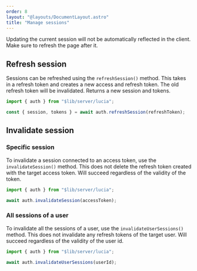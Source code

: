 ```yaml
---
order: 8
layout: "@layouts/DocumentLayout.astro"
title: "Manage sessions"
---
```


Updating the current session will not be automatically reflected in the client. Make sure to refresh the page after it.

## Refresh session

Sessions can be refreshed using the `refreshSession()` method. This takes in a refresh token and creates a new access and refresh token. The old refresh token will be invalidated. Returns a new session and tokens.

```ts
import { auth } from "$lib/server/lucia";

const { session, tokens } = await auth.refreshSession(refreshToken);
```

## Invalidate session

### Specific session

To invalidate a session connected to an access token, use the `invalidateSession()` method. This does not delete the refresh token created with the target access token. Will succeed regardless of the validity of the token.

```ts
import { auth } from "$lib/server/lucia";

await auth.invalidateSession(accessToken);
```

### All sessions of a user

To invalidate all the sessions of a user, use the `invalidateUserSessions()` method. This does not invalidate any refresh tokens of the target user. Will succeed regardless of the validity of the user id.

```ts
import { auth } from "$lib/server/lucia";

await auth.invalidateUserSessions(userId);
```